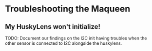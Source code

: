 # Troubleshooting the Maqueen

## My HuskyLens won't initialize!

TODO: Document our findings on the I2C init having troubles when the other
      sensor is connected to I2C alongside the huskylens.
